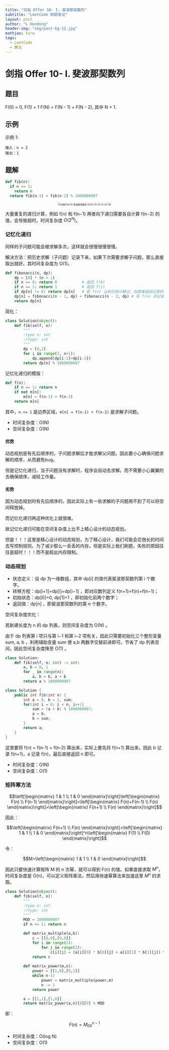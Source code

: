 ```yaml
---
title: "剑指 Offer 10- I. 斐波那契数列"
subtitle: "LeetCode 刷题笔记"
layout: post
author: "L Hondong"
header-img: "img/post-bg-12.jpg"
mathjax: ture
tags:
  - LeetCode
  - 算法
---
```


# 剑指 Offer 10- I. 斐波那契数列

## 题目

F(0) = 0,   F(1) = 1
F(N) = F(N - 1) + F(N - 2), 其中 N > 1.

## 示例

示例 1:

```
输入：n = 2
输出：1
```

## 题解

```python
def fib(n):
  if n <= 1:
    return n
  return fib(n-1) + fib(n-2) % 1000000007
```

<div align=center><img src="https://cdn.jsdelivr.net/gh/lhondong/Assets/Images/剑指Offer10-斐波那契数列-2022-01-24-13-42-56.png" alt="剑指Offer10-斐波那契数列-2022-01-24-13-42-56" style="zoom:50%;" /></div>

大量重复的递归计算，例如 f(n) 和 f(n−1) 两者向下递归需要各自计算 f(n−2) 的值，会导致超时。时间复杂度 $O(2^N)$。

### 记忆化递归

同样的子问题可能会被求解多次，这样就会很慢很慢很慢。

解决方法：把历史求解（子问题）记录下来，如果下次需要求解子问题，那么直接取出就好。其时间复杂度为 O(1)。

```python
def fibonacci(n, dp):
    dp = [0] * (n + 1)
    if n == 0: return 0           # 返回 f(0)
    if n == 1: return 1           # 返回 f(1)
    if dp[n] != 0: return dp[n]   # 若 f(n) 以前已经计算过，则直接返回记录的解
    dp[n] = fibonacci(n - 1, dp) + fibonacci(n - 2, dp) # 将 f(n) 则记录至 dp
    return dp[n]
```

简化：

```python
class Solution(object):
    def fib(self, n):
        """
        :type n: int
        :rtype: int
        """
        dp = [0,1]
        for i in range(2, n+1):
            dp.append(dp[i-1]+dp[i-2])
        return dp[n] % 1000000007
```

记忆化递归的模版：

```python
def f(n):
    if n <= 1: return n
    if not m[n]:
        m[n] = f(n-1) + f(n-2)
    return m[n]
```

其中，`n <= 1` 是边界区域，`m[n] = f(n-1) + f(n-2)` 是求解子问题。

- 时间复杂度：O(N)
- 空间复杂度：O(N)

#### 优势

动态规划是有先后顺序的，子问题求解后才能求解父问题。因此要小心确保问题求解的顺序，从而避免bug。

但是记忆化递归，当子问题没有求解时，程序会自动去求解。而不需要小心翼翼的去确保顺序，减轻工作量。

#### 劣势

因为动态规划时有先后顺序的，因此实际上有一些求解的子问题用不到了可以将空间释放掉。

而记忆化递归再这种优化上就很难。

故记忆化递归可能在空间复杂度上比不上精心设计的动态规划。

但是！！！这里是精心设计的动态规划，为了精心设计，我们可能会花很长的时间去写控制规则，为了减少那么一丢丢的内存。但是实际上我们刷题，失败的原因往往是超时！！！而不是超出内存限制。

### 动态规划

- 状态定义：设 dp 为一维数组，其中 dp[i] 的值代表斐波那契数列第 i 个数字。
- 转移方程：dp[i+1]=dp[i]+dp[i−1] ，即对应数列定义 f(n+1)=f(n)+f(n−1)；
- 初始状态：dp[0]=0, dp[1]=1 ，即初始化前两个数字；
- 返回值：dp[n] ，即斐波那契数列的第 n 个数字。

空间复杂度优化：

若新建长度为 n 的 dp 列表，则空间复杂度为 O(N) 。

由于 dp 列表第 i 项只与第 i−1 和第 i−2 项有关，因此只需要初始化三个整形变量 sum, a, b ，利用辅助变量 sum 使 a,b 两数字交替前进即可。节省了 dp 列表空间，因此空间复杂度降至 O(1) 。

```python
class Solution:
    def fib(self, n: int) -> int:
        a, b = 0, 1
        for _ in range(n):
            a, b = b, a + b
        return a % 1000000007
```

```java
class Solution {
    public int fib(int n) {
        int a = 0, b = 1, sum;
        for(int i = 0; i < n; i++){
            sum = (a + b) % 1000000007;
            a = b;
            b = sum;
        }
        return a;
    }
}
```

这里要将 f(n) = f(n-1) + f(n-2) 算出来，实际上要先将 f(n+1) 算出来。因此 b 记录 f(n+1)，a 记录 f(n)，最后直接返回 n 即可。

- 时间复杂度：O(N)
- 空间复杂度：O(1)

### 矩阵幂方法

$$\left[\begin{matrix}
1 & 1 \\
1 & 0
\end{matrix}\right]\left[\begin{matrix}
F(n) \\
F(n-1)
\end{matrix}\right]=\left[\begin{matrix}
F(n)+F(n-1) \\
F(n)
\end{matrix}\right]=\left[\begin{matrix}
F(n+1) \\
F(n)
\end{matrix}\right]$$

因此：

$$\left[\begin{matrix}
F(n+1) \\
F(n)
\end{matrix}\right]=\left[\begin{matrix}
1 & 1 \\
1 & 0
\end{matrix}\right]^n\left[\begin{matrix}
F(1) \\
F(0)
\end{matrix}\right]$$

令：

$$M=\left[\begin{matrix}
1 & 1 \\
1 & 0
\end{matrix}\right]$$

因此只要快速计算矩阵 M 的 n 次幂，就可以得到 F(n) 的值。如果直接求取 $M^n$，时间复杂度是 O(n)，可以定义矩阵乘法，然后用快速幂算法来加速这里 $M^n$ 的求取。

```python
class Solution(object):
    def fib(self, n):
        """
        :type n: int
        :rtype: int
        """
        MOD = 1000000007
        if n <= 1: return n

        def matrix_multiple(a,b):
            c = [[0,0],[0,0]]
            for i in range(2):
                for j in range(2):
                    c[i][j] = (a[i][0] * b[0][j] + a[i][1] * b[1][j]) % MOD
            return c
            
        def matrix_power(m,n):
            power = [[1,0],[0,1]]
            while n-1:
                power = matrix_multiple(power,m)
                n -= 1
            return power

        a = [[1,1],[1,0]]
        return matrix_power(a,n)[0][0] % MOD
```

即：

$$ F(n) = M^{n-1}_{00}$$

- 时间复杂度：O(log N)
- 空间复杂度：O(1)